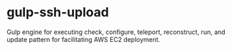 gulp-ssh-upload
===============

Gulp engine for executing check, configure, teleport, reconstruct, run, and update pattern for facilitating AWS EC2 deployment.
